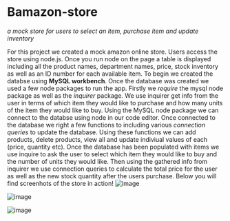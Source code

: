 # Bamazon-store

*a mock store for users to select an item, purchase item and update inventory*

  For this project we created a mock amazon online store. Users access the store using node.js. Once you run node on the page
  a table is displayed including all the product names, department names, price, stock inventory as well as an ID number for 
  each available item. To begin we created the databse using **MySQL workbench**. Once the database was created we used a few
  node packages to run the app. Firstly we *require* the mysql node package as well as the *inquirer* package. We use inquirer
  get info from the user in terms of which item they would like to purchase and how many units of the item they would like to 
  buy. Using the MySQL node package we can connect to the databse using node in our code editor. Once connected to the 
  database we right a few functions to including various *connection queries* to update the database. Using these functions we can add products, delete products, view all and update indiviual values of each (price, quantity etc). Once the database has been populated with items we use inquire to ask the user to select which item they would like to buy and the number of units they would like. Then using the gathered info from inquirer we use connection queries to calculate the total price for the 
  user as well as the new stock quantity after the users purchase. Below you will find screenhots of the store in action!
![image](https://user-images.githubusercontent.com/46271448/56915679-25ddd380-6a85-11e9-97e4-810334a5ef26.png)

![image](https://user-images.githubusercontent.com/46271448/56915724-3beb9400-6a85-11e9-8896-5eaf88523aea.png)

![image](https://user-images.githubusercontent.com/46271448/56915594-f3cc7180-6a84-11e9-9c61-30fc9fb1a048.png)
